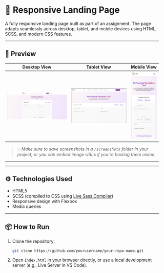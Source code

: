 # 🚀 Responsive Landing Page

A fully responsive landing page built as part of an assignment. The page adapts seamlessly across desktop, tablet, and mobile devices using HTML, SCSS, and modern CSS features.

---

## 📸 Preview

| Desktop View | Tablet View | Mobile View |
|--------------|-------------|-------------|
| ![Desktop](./assets/outputimg/Desktop.png) | ![Tablet](./assets/outputimg/Tablet.png) | ![Mobile](./assets/outputimg/Mobile.png) |

> 💡 *Make sure to save screenshots in a `/screenshots` folder in your project, or you can embed image URLs if you're hosting them online.*

---


---

## ⚙️ Technologies Used

- HTML5
- SCSS (compiled to CSS using [Live Sass Compiler](https://marketplace.visualstudio.com/items?itemName=ritwickdey.live-sass))
- Responsive design with Flexbox
- Media queries

---

## 📦 How to Run

1. Clone the repository:
   ```bash
   git clone https://github.com/yourusername/your-repo-name.git

2. Open `index.html` in your browser directly, or use a local development server (e.g., Live Server in VS Code).
